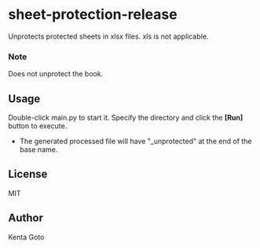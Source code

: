 # sheet-protection-release
Unprotects protected sheets in xlsx files. xls is not applicable.

### Note
Does not unprotect the book.

## Usage
Double-click main.py to start it.
Specify the directory and click the **[Run]** button to execute.

* The generated processed file will have "_unprotected" at the end of the base name.

## License
MIT

## Author
Kenta Goto
